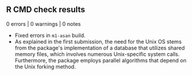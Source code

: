 ## R CMD check results

0 errors | 0 warnings | 0 notes

* Fixed errors in `m1-asan` build.
* As explained in the first submission, the need for the Unix OS stems from the package's implementation of a database that utilizes shared memory files, which involves numerous Unix-specific system calls. Furthermore, the package employs parallel algorithms that depend on the Unix forking method.


